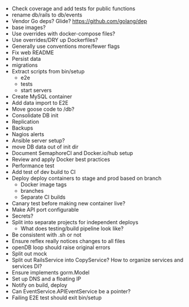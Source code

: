 * Check coverage and add tests for public functions
* rename db/rails to db/events
* Vendor Go deps? Glide? https://github.com/golang/dep
* base images?
* Use overrides with docker-compose files?
* Use overrides/DRY up Dockerfiles?
* Generally use conventions more/fewer flags
* Fix web README
* Persist data
* migrations
* Extract scripts from bin/setup
  * e2e
  * tests
  * start servers
* Create MySQL container
* Add data import to E2E
* Move goose code to /db?
* Consolidate DB init
* Replication
* Backups
* Nagios alerts
* Ansible server setup?
* move DB data out of init dir
* Document SemaphoreCI and Docker.io/hub setup
* Review and apply Docker best practices
* Performance test
* Add test of dev build to CI
* Deploy deploy containers to stage and prod based on branch
  * Docker image tags
  * branches
  * Separate CI builds
* Canary test before making new container live?
* Make API port configurable
* Secrets?
* Split into separate projects for independent deploys
  * What does testing/build pipeline look like?
* Be consistent with .sh or not
* Ensure reflex really notices changes to all files
* openDB loop should raise original errors
* Split out mock
* Split out RailsService into CopyService? How to organize services and services DI?
* Ensure implements gorm.Model
* Set up DNS and a floating IP
* Notify on build, deploy
* Can EventService.APIEventService be a pointer?
* Failing E2E test should exit bin/setup
